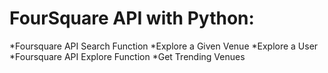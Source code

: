 # FourSquare API with Python:
*Foursquare API Search Function
*Explore a Given Venue
*Explore a User
*Foursquare API Explore Function
*Get Trending Venues
